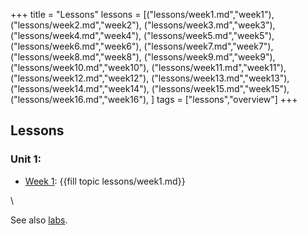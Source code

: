 +++
title = "Lessons"
lessons =  [("lessons/week1.md","week1"),
            ("lessons/week2.md","week2"),
            ("lessons/week3.md","week3"),
            ("lessons/week4.md","week4"),
            ("lessons/week5.md","week5"),
            ("lessons/week6.md","week6"),
            ("lessons/week7.md","week7"),
            ("lessons/week8.md","week8"),
            ("lessons/week9.md","week9"),
            ("lessons/week10.md","week10"),
            ("lessons/week11.md","week11"),
            ("lessons/week12.md","week12"),
            ("lessons/week13.md","week13"),
            ("lessons/week14.md","week14"),
            ("lessons/week15.md","week15"),
            ("lessons/week16.md","week16"),
            ]
tags = ["lessons","overview"]
+++

## Lessons
### Unit 1:  
- [Week 1](week1/): {{fill topic lessons/week1.md}}
<!--
- [Week 2](week2/): {{fill topic lessons/week2.md}}
- [Week 3](week3/): Model Building & Transit Timing Variations 
-->
<!-- {{fill topic lessons/week3.md}} -->  <!-- Why broken? -->
<!--
- [Week 4](week4/): {{fill topic lessons/week4.md}}
- [Week 5](week5/): {{fill topic lessons/week5.md}}
- [Week 6](week6/): {{fill topic lessons/week6.md}}
- [Week 7](week7/): {{fill topic lessons/week7.md}}
- [Week 8](week8/): {{fill topic lessons/week8.md}}
- [Week 9](week9/): {{fill topic lessons/week9.md}}
- [Week 10](week10/): {{fill topic lessons/week10.md}}
- [Week 11](week11/): {{fill topic lessons/week11.md}}
- [Week 12](week12/): {{fill topic lessons/week12.md}}
- [Week 13](week13/): {{fill topic lessons/week13.md}}
- [Week 14](week14/): Thanksgiving Holiday
- [Week 15](week15/): {{fill topic lessons/week15.md}}
- [Week 16](week16/): {{fill topic lessons/week16.md}}
-->

<!--
## Lessons (automatic, but broken)
{{for (page,lesson) in lessons }}
- Week {{fill week_num page}}: [{{lesson}}]({{fill topic page}})
{{end}}
-->

\\

See also [labs](/labs/).
